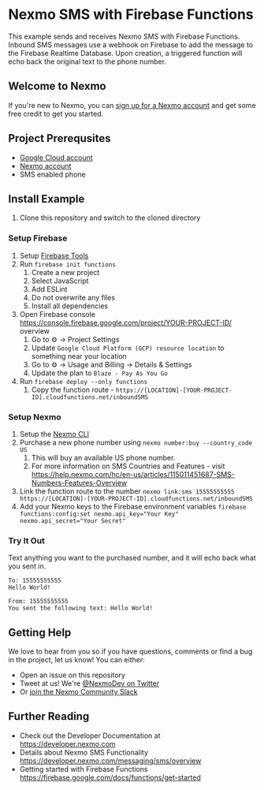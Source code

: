# Nexmo SMS with Firebase Functions

This example sends and receives Nexmo SMS with Firebase Functions.  Inbound SMS messages use a webhook on Firebase to add the message to the Firebase Realtime Database. Upon creation, a triggered function will echo back the original text to the phone number.

## Welcome to Nexmo

If you're new to Nexmo, you can [sign up for a Nexmo account](https://dashboard.nexmo.com/sign-up?utm_source=DEV_REL&utm_medium=github&utm_campaign=firebase-functions-sms-example) and get some free credit to get you started.

## Project Prerequsites
+ [Google Cloud account](https://cloud.google.com/)
+ [Nexmo account](https://dashboard.nexmo.com/sign-up?utm_source=DEV_REL&utm_medium=github&utm_campaign=firebase-functions-sms-example)
+ SMS enabled phone


## Install Example

1. Clone this repository and switch to the cloned directory

### Setup Firebase

1. Setup [Firebase Tools](https://firebase.google.com/docs/cli)
1. Run `firebase init functions`
    1. Create a new project
    1. Select JavaScript
    1. Add ESLint
    1. Do not overwrite any files
    1. Install all dependencies
1. Open Firebase console https://console.firebase.google.com/project/YOUR-PROJECT-ID/
overview
    1. Go to ⚙️ -> Project Settings
    1. Update `Google Cloud Platform (GCP) resource location` to something near your location
    1. Go to ⚙️ -> Usage and Billing -> Details & Settings
    1. Update the plan to `Blaze - Pay As You Go`
1. Run `firebase deploy --only functions`
    1. Copy the function route - `https://[LOCATION]-[YOUR-PROJECT-ID].cloudfunctions.net/inboundSMS`

### Setup Nexmo

1. Setup the [Nexmo CLI](https://github.com/Nexmo/nexmo-cli)
1. Purchase a new phone number using `nexmo number:buy --country_code US`
    1. This will buy an available US phone number.
    1. For more information on SMS Countries and Features - visit https://help.nexmo.com/hc/en-us/articles/115011451687-SMS-Numbers-Features-Overview
1. Link the function route to the number `nexmo link:sms 15555555555 https://[LOCATION]-[YOUR-PROJECT-ID].cloudfunctions.net/inboundSMS`
1. Add your Nexmo keys to the Firebase environment variables `firebase functions:config:set nexmo.api_key="Your Key" nexmo.api_secret="Your Secret"`

### Try It Out
Text anything you want to the purchased number, and it will echo back what you sent in.

```
To: 15555555555
Hello World!

From: 15555555555
You sent the following text: Hello World!
```

## Getting Help

We love to hear from you so if you have questions, comments or find a bug in the project, let us know! You can either:

* Open an issue on this repository
* Tweet at us! We're [@NexmoDev on Twitter](https://twitter.com/NexmoDev)
* Or [join the Nexmo Community Slack](https://developer.nexmo.com/community/slack)

## Further Reading

* Check out the Developer Documentation at <https://developer.nexmo.com>
* Details about Nexmo SMS Functionality https://developer.nexmo.com/messaging/sms/overview
* Getting started with Firebase Functions https://firebase.google.com/docs/functions/get-started

